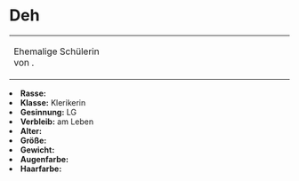 # Deh

<primary-label ref="npc"/>

<secondary-label ref="faergria"/>

<secondary-label ref="hydracion"/>

<table>
<tr><td>
<p>
Ehemalige Schülerin von <a href="Suskinox.md"></a>.
</p>

</td><td width="300">
<!-- Edit here -->
<img src="deh.png" alt="" />
</td></tr>
</table>

<procedure title="Allgemeine Informationen">
<list columns="3">
<li><b>Rasse:</b> <a href="Folks.md" anchor="drakonier"></a></li>
<li><b>Klasse:</b> Klerikerin</li>
<li><b>Gesinnung:</b> LG</li>
<li><b>Verbleib:</b> am Leben</li>
</list>
</procedure>

<procedure title="Aussehen">
<list columns="3">
<li><b>Alter:</b> </li>
<li><b>Größe:</b> </li>
<li><b>Gewicht:</b> </li>
<li><b>Augenfarbe:</b> </li>
<li><b>Haarfarbe:</b> </li>
<!-- <li><b>Maße:</b> 92/78-70-94</li> -->
</list>
</procedure>

<procedure title="Beziehungen">
<list columns="3">

</list>
</procedure>

<!--
## Notizen

- **Ziele:** 
- **Geheimnisse:** 
-->